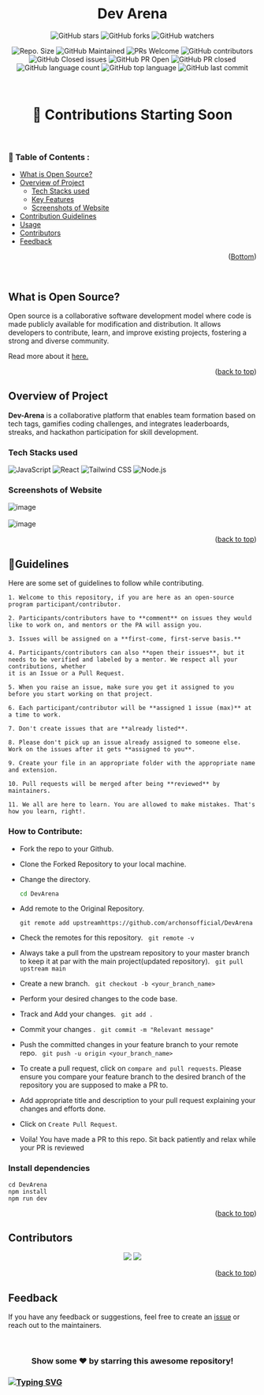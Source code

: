 <div id="top"></div>

<h1 align="center"> Dev Arena </h1>

<!-- ---------------------------------------------------------------------------------------------------------------------- -->

<div align="center">

![GitHub stars](https://img.shields.io/github/stars/archonsofficial/DevArena?)
![GitHub forks](https://img.shields.io/github/forks/archonsofficial/DevArena?)
![GitHub watchers](https://img.shields.io/github/watchers/archonsofficial/DevArena?)

![Repo. Size](https://img.shields.io/github/repo-size/archonsofficial/DevArena?)
![GitHub Maintained](https://img.shields.io/badge/Maintained%3F-yes-brightgreen.svg?)
![PRs Welcome](https://img.shields.io/badge/PRs-welcome-brightgreen.svg?)
![GitHub contributors](https://img.shields.io/github/contributors/archonsofficial/DevArena?)
![GitHub Closed issues](https://img.shields.io/github/issues-closed-raw/archonsofficial/DevArena?)
![GitHub PR Open](https://img.shields.io/github/issues-pr/archonsofficial/DevArena?)
![GitHub PR closed](https://img.shields.io/github/issues-pr-closed-raw/archonsofficial/DevArena?)
![GitHub language count](https://img.shields.io/github/languages/count/archonsofficial/DevArena?)
![GitHub top language](https://img.shields.io/github/languages/top/archonsofficial/DevArena?)
![GitHub last commit](https://img.shields.io/github/last-commit/archonsofficial/DevArena?)

</div>

<!-- ---------------------------------------------------------------------------------------------------------------------- -->
<!-- ---------------------------------------------------------------------------------------------------------------------- -->
<br/>

<h1 align="center">🚀 Contributions Starting Soon </h1>

<br/>
<!-- TABLE OF CONTENTS -->

### 📌 Table of Contents :

- [What is Open Source?](#What-is-Open-Source?)
- [Overview of Project](#Overview-of-Project)
  - [Tech Stacks used](#Tech-Stacks-used)
  - [Key Features](#Key-Features)
  - [Screenshots of Website](#Screenshots-of-Website)
- [Contribution Guidelines](#Contribution-Guidelines)
- [Usage](#Usage)
- [Contributors](#Contributors)
- [Feedback](#Feedback)

<p align="right">(<a href="#Bottom">Bottom</a>)</p>

<br>

<!-- ------------------------------------------------------------------------------------------------------------------------------------------------------------- -->

## What is Open Source?

Open source is a collaborative software development model where code is made publicly available for modification and distribution. It allows developers to contribute, learn, and improve existing projects, fostering a strong and diverse community.

Read more about it <a href="https://www.digitalocean.com/community/tutorial_series/an-introduction-to-open-source"> here. </a>
  
 <p align="right">(<a href="#top">back to top</a>)</p>

<!-- -------------------------------------------------------------------------------------------------------------------------------------------------- -->

## Overview of Project

**Dev-Arena** is a collaborative platform that enables team formation based on tech tags, gamifies coding challenges, and integrates leaderboards, streaks, and hackathon participation for skill development.

### Tech Stacks used

![JavaScript](https://img.shields.io/badge/JavaScript-323330?style=for-the-badge&logo=javascript&logoColor=F7DF1E)
![React](https://img.shields.io/badge/React-323330?style=for-the-badge&logo=react&logoColor=F7DF1E)
![Tailwind CSS](https://img.shields.io/badge/TailwindCSS-06B6D4?style=for-the-badge&logo=tailwindcss&logoColor=white)
![Node.js](https://img.shields.io/badge/Node.js-339933?style=for-the-badge&logo=node.js&logoColor=white)

<!-- -------------------------------------------------------------------------------------------------------------------------------------------------- -->

### Screenshots of Website

![image](https://github.com/user-attachments/assets/5a9afe8c-137e-4c4a-92a1-7fdc5ff42758)
<br>
<br>
![image](https://github.com/user-attachments/assets/5c57e464-3f9f-4a05-b43c-e45c4ea0037c)



<p align="right">(<a href="#top">back to top</a>)</p>

<!-- ------------------------------------------------------------------------------------------------------------------------------------------------------------- -->

## 🔑Guidelines

Here are some set of guidelines to follow while contributing.

```
1. Welcome to this repository, if you are here as an open-source program participant/contributor.

2. Participants/contributors have to **comment** on issues they would like to work on, and mentors or the PA will assign you.

3. Issues will be assigned on a **first-come, first-serve basis.**

4. Participants/contributors can also **open their issues**, but it needs to be verified and labeled by a mentor. We respect all your contributions, whether
it is an Issue or a Pull Request.

5. When you raise an issue, make sure you get it assigned to you before you start working on that project.

6. Each participant/contributor will be **assigned 1 issue (max)** at a time to work.

7. Don't create issues that are **already listed**.

8. Please don't pick up an issue already assigned to someone else. Work on the issues after it gets **assigned to you**.

9. Create your file in an appropriate folder with the appropriate name and extension.

10. Pull requests will be merged after being **reviewed** by maintainers.

11. We all are here to learn. You are allowed to make mistakes. That's how you learn, right!.

```

### How to Contribute:

- Fork the repo to your Github.<br/>

- Clone the Forked Repository to your local machine.

- Change the directory.
  ```bash
  cd DevArena
  ```
- Add remote to the Original Repository.
  ```
  git remote add upstreamhttps://github.com/archonsofficial/DevArena
  ```
- Check the remotes for this repository.
  ` git remote -v`
- Always take a pull from the upstream repository to your master branch to keep it at par with the main project(updated repository).
  ` git pull upstream main`
- Create a new branch.
  ` git checkout -b <your_branch_name>`
- Perform your desired changes to the code base.
- Track and Add your changes.
  ` git add .`
- Commit your changes .
  ` git commit -m "Relevant message"`
- Push the committed changes in your feature branch to your remote repo.
  ` git push -u origin <your_branch_name>`
- To create a pull request, click on `compare and pull requests`. Please ensure you compare your feature branch to the desired branch of the repository you are supposed to make a PR to.

- Add appropriate title and description to your pull request explaining your changes and efforts done.

- Click on `Create Pull Request`.

- Voila! You have made a PR to this repo. Sit back patiently and relax while your PR is reviewed

### Install dependencies

```
cd DevArena
npm install
npm run dev 
```

<p align="right">(<a href="#top">back to top</a>)</p>

<!-- ------------------------------------------------------------------------------------------------------------------------------------------------------------- -->

## Contributors

<div align="center">
<a href="https://github.com/archonsofficial/DevArena"><img src="https://forthebadge.com/images/badges/built-by-developers.svg"></a>
<a href="https://github.com/archonsofficial/DevArena"><img src="https://forthebadge.com/images/badges/built-with-love.svg"></a>
</div>

<p align="right">(<a href="#top">back to top</a>)</p>

<!-- ------------------------------------------------------------------------------------------------------------------------------------------------------------------ -->

## Feedback

If you have any feedback or suggestions, feel free to create an <a href="https://github.com/archonsofficial/DevArena/issues/new">issue</a> or reach out to the maintainers.

<br>
<div align="center">
<h3>Show some ❤️ by starring this awesome repository!</h3>
</div>

### [![Typing SVG](https://readme-typing-svg.herokuapp.com/?lines=Thanks+for+contributing!;&size=30;align=center)](https://git.io/typing-svg)

<div id="Bottom"></div>
